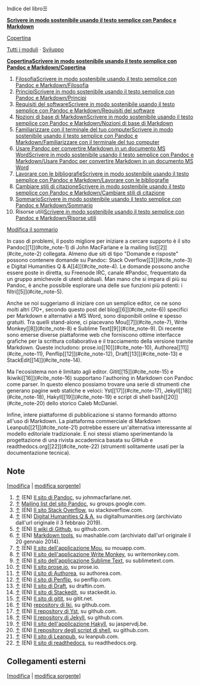 




Indice del libro☰

**[Scrivere in modo sostenibile usando il testo semplice con Pandoc e Markdown](/wiki/Scrivere_in_modo_sostenibile_usando_il_testo_semplice_con_Pandoc_e_Markdown "Scrivere in modo sostenibile usando il testo semplice con Pandoc e Markdown")**


[Copertina](/wiki/Scrivere_in_modo_sostenibile_usando_il_testo_semplice_con_Pandoc_e_Markdown/Copertina "Scrivere in modo sostenibile usando il testo semplice con Pandoc e Markdown/Copertina")   
   
 [Tutti i moduli](/wiki/Categoria:Scrivere_in_modo_sostenibile_usando_il_testo_semplice_con_Pandoc_e_Markdown "Categoria:Scrivere in modo sostenibile usando il testo semplice con Pandoc e Markdown") ·  [Sviluppo](https://it.wikibooks.org/wiki/Speciale:EspandiTemplate?wpInput=%7B%7BTemplate:Bollettino%7C1=Scrivere_in_modo_sostenibile_usando_il_testo_semplice_con_Pandoc_e_Markdown%7D%7D#Bollettino)





**[Copertina](/wiki/Scrivere_in_modo_sostenibile_usando_il_testo_semplice_con_Pandoc_e_Markdown/Copertina "Scrivere in modo sostenibile usando il testo semplice con Pandoc e Markdown/Copertina")[Scrivere in modo sostenibile usando il testo semplice con Pandoc e Markdown/Copertina](/wiki/Aiuto:Fasi_di_sviluppo "Aiuto:Fasi di sviluppo")**
1. [Filosofia](/wiki/Scrivere_in_modo_sostenibile_usando_il_testo_semplice_con_Pandoc_e_Markdown/Filosofia "Scrivere in modo sostenibile usando il testo semplice con Pandoc e Markdown/Filosofia")[Scrivere in modo sostenibile usando il testo semplice con Pandoc e Markdown/Filosofia](/wiki/Aiuto:Fasi_di_sviluppo "Aiuto:Fasi di sviluppo")
2. [Principi](/wiki/Scrivere_in_modo_sostenibile_usando_il_testo_semplice_con_Pandoc_e_Markdown/Principi "Scrivere in modo sostenibile usando il testo semplice con Pandoc e Markdown/Principi")[Scrivere in modo sostenibile usando il testo semplice con Pandoc e Markdown/Principi](/wiki/Aiuto:Fasi_di_sviluppo "Aiuto:Fasi di sviluppo")
3. [Requisiti del software](/wiki/Scrivere_in_modo_sostenibile_usando_il_testo_semplice_con_Pandoc_e_Markdown/Requisiti_del_software "Scrivere in modo sostenibile usando il testo semplice con Pandoc e Markdown/Requisiti del software")[Scrivere in modo sostenibile usando il testo semplice con Pandoc e Markdown/Requisiti del software](/wiki/Aiuto:Fasi_di_sviluppo "Aiuto:Fasi di sviluppo")
4. [Nozioni di base di Markdown](/wiki/Scrivere_in_modo_sostenibile_usando_il_testo_semplice_con_Pandoc_e_Markdown/Nozioni_di_base_di_Markdown "Scrivere in modo sostenibile usando il testo semplice con Pandoc e Markdown/Nozioni di base di Markdown")[Scrivere in modo sostenibile usando il testo semplice con Pandoc e Markdown/Nozioni di base di Markdown](/wiki/Aiuto:Fasi_di_sviluppo "Aiuto:Fasi di sviluppo")
5. [Familiarizzare con il terminale del tuo computer](/wiki/Scrivere_in_modo_sostenibile_usando_il_testo_semplice_con_Pandoc_e_Markdown/Familiarizzare_con_il_terminale_del_tuo_computer "Scrivere in modo sostenibile usando il testo semplice con Pandoc e Markdown/Familiarizzare con il terminale del tuo computer")[Scrivere in modo sostenibile usando il testo semplice con Pandoc e Markdown/Familiarizzare con il terminale del tuo computer](/wiki/Aiuto:Fasi_di_sviluppo "Aiuto:Fasi di sviluppo")
6. [Usare Pandoc per convertire Markdown in un documento MS Word](/wiki/Scrivere_in_modo_sostenibile_usando_il_testo_semplice_con_Pandoc_e_Markdown/Usare_Pandoc_per_convertire_Markdown_in_un_documento_MS_Word "Scrivere in modo sostenibile usando il testo semplice con Pandoc e Markdown/Usare Pandoc per convertire Markdown in un documento MS Word")[Scrivere in modo sostenibile usando il testo semplice con Pandoc e Markdown/Usare Pandoc per convertire Markdown in un documento MS Word](/wiki/Aiuto:Fasi_di_sviluppo "Aiuto:Fasi di sviluppo")
7. [Lavorare con le bibliografie](/wiki/Scrivere_in_modo_sostenibile_usando_il_testo_semplice_con_Pandoc_e_Markdown/Lavorare_con_le_bibliografie "Scrivere in modo sostenibile usando il testo semplice con Pandoc e Markdown/Lavorare con le bibliografie")[Scrivere in modo sostenibile usando il testo semplice con Pandoc e Markdown/Lavorare con le bibliografie](/wiki/Aiuto:Fasi_di_sviluppo "Aiuto:Fasi di sviluppo")
8. [Cambiare stili di citazione](/wiki/Scrivere_in_modo_sostenibile_usando_il_testo_semplice_con_Pandoc_e_Markdown/Cambiare_stili_di_citazione "Scrivere in modo sostenibile usando il testo semplice con Pandoc e Markdown/Cambiare stili di citazione")[Scrivere in modo sostenibile usando il testo semplice con Pandoc e Markdown/Cambiare stili di citazione](/wiki/Aiuto:Fasi_di_sviluppo "Aiuto:Fasi di sviluppo")
9. [Sommario](/wiki/Scrivere_in_modo_sostenibile_usando_il_testo_semplice_con_Pandoc_e_Markdown/Sommario "Scrivere in modo sostenibile usando il testo semplice con Pandoc e Markdown/Sommario")[Scrivere in modo sostenibile usando il testo semplice con Pandoc e Markdown/Sommario](/wiki/Aiuto:Fasi_di_sviluppo "Aiuto:Fasi di sviluppo")
10. Risorse utili[Scrivere in modo sostenibile usando il testo semplice con Pandoc e Markdown/Risorse utili](/wiki/Aiuto:Fasi_di_sviluppo "Aiuto:Fasi di sviluppo")


[Modifica il sommario](https://it.wikibooks.org/w/index.php?title=Template%3AScrivere_in_modo_sostenibile_usando_il_testo_semplice_con_Pandoc_e_Markdown&action=edit)




  

In caso di problemi, il posto migliore per iniziare a cercare supporto è il sito Pandoc[\[1]](#cite_note-1) di John MacFarlane e la mailing list[\[2]](#cite_note-2) collegata. Almeno due siti di tipo "Domande e risposte" possono contenere domande su Pandoc: Stack Overflow[\[3]](#cite_note-3) e Digital Humanities Q \& A[\[4]](#cite_note-4). Le domande possono anche essere poste in diretta, su Freenode IRC, canale \#Pandoc, frequentato da un gruppo amichevole di utenti abituali. Man mano che si impara di più su Pandoc, è anche possibile esplorare una delle sue funzioni più potenti: i filtri[\[5]](#cite_note-5).


Anche se noi suggeriamo di iniziare con un semplice editor, ce ne sono molti altri (70\+, secondo questo post del blog[\[6]](#cite_note-6)) specifici per Markdown e alternativi a MS Word, sono disponibili online e spesso gratuiti. Tra quelli stand\-alone, ci piacevano Mou[\[7]](#cite_note-7), Write Monkey[\[8]](#cite_note-8) e Sublime Text[\[9]](#cite_note-9). Di recente sono emerse diverse piattaforme web che forniscono ottime interfacce grafiche per la scrittura collaborativa e il tracciamento della versione tramite Markdown. Queste includono: prose.io[\[10]](#cite_note-10), Authorea[\[11]](#cite_note-11), Penflip[\[12]](#cite_note-12), Draft[\[13]](#cite_note-13) e StackEdit[\[14]](#cite_note-14).


Ma l'ecosistema non è limitato agli editor. Gitit[\[15]](#cite_note-15) e Ikiwiki[\[16]](#cite_note-16) supportano l'authoring in Markdown con Pandoc come parser. In questo elenco possiamo trovare una serie di strumenti che generano pagine web statiche e veloci: Yst[\[17]](#cite_note-17), Jekyll[\[18]](#cite_note-18), Hakyll[\[19]](#cite_note-19) e script di shell bash[\[20]](#cite_note-20) dello storico Caleb McDaniel.


Infine, intere piattaforme di pubblicazione si stanno formando attorno all'uso di Markdown. La piattaforma commerciale di Markdown Leanpub[\[21]](#cite_note-21) potrebbe essere un'alternativa interessante al modello editoriale tradizionale. E noi stessi stiamo sperimentando la progettazione di una rivista accademica basata su GitHub e readthedocs.org[\[22]](#cite_note-22) (strumenti solitamente usati per la documentazione tecnica).



## Note

\[[modifica](/w/index.php?title=Scrivere_in_modo_sostenibile_usando_il_testo_semplice_con_Pandoc_e_Markdown/Risorse_utili&veaction=edit&section=1 "Modifica la sezione Note") \| [modifica sorgente](/w/index.php?title=Scrivere_in_modo_sostenibile_usando_il_testo_semplice_con_Pandoc_e_Markdown/Risorse_utili&action=edit&section=1 "Edit section's source code: Note")]
1. [↑](#cite_ref-1) (EN) [Il sito di Pandoc](http://johnmacfarlane.net/pandoc/), su johnmacfarlane.net.
2. [↑](#cite_ref-2)  [Mailing list del sito Pandoc](https://groups.google.com/forum/#!forum/pandoc-discuss), su groups.google.com.
3. [↑](#cite_ref-3) (EN) [Il sito Stack Overflow](http://stackoverflow.com/questions/tagged/pandoc), su stackoverflow.com.
4. [↑](#cite_ref-4) (EN) [Digital Humanities Q \& A](http://web.archive.org/web/20190203062832/http://digitalhumanities.org/answers/), su digitalhumanities.org (archiviato dall'url originale il 3 febbraio 2019\).
5. [↑](#cite_ref-5) (EN) [Il wiki di Github](https://github.com/jgm/pandoc/wiki/Pandoc-Filters), su github.com.
6. [↑](#cite_ref-6) (EN) [Markdown tools](http://web.archive.org/web/20140120195538/http://mashable.com/2013/06/24/markdown-tools/), su mashable.com (archiviato dall'url originale il 20 gennaio 2014\).
7. [↑](#cite_ref-7) (EN) [Il sito dell'applicazione Mou](http://mouapp.com/), su mouapp.com.
8. [↑](#cite_ref-8) (EN) [Il sito dell'applicazione Write Monkey](http://writemonkey.com/), su writemonkey.com.
9. [↑](#cite_ref-9) (EN) [Il sito dell'applicazione Sublime Text](http://www.sublimetext.com/), su sublimetext.com.
10. [↑](#cite_ref-10) (EN) [Il sito prose.io](http://prose.io/), su prose.io.
11. [↑](#cite_ref-11) (EN) [il sito di Authorea](http://www.authorea.com/), su authorea.com.
12. [↑](#cite_ref-12) (EN) [il sito di Penflip](http://www.penflip.com/), su penflip.com.
13. [↑](#cite_ref-13) (EN) [Il sito di Draft](http://www.draftin.com/), su draftin.com.
14. [↑](#cite_ref-14) (EN) [Il sito di Stackedit](https://stackedit.io/), su stackedit.io.
15. [↑](#cite_ref-15) (EN) [Il sito di gitit](http://gitit.net/), su gitit.net.
16. [↑](#cite_ref-16) (EN) [repository di Iki](https://github.com/dubiousjim/pandoc-iki), su github.com.
17. [↑](#cite_ref-17) (EN) [Il repository di Yst](https://github.com/jgm/yst), su github.com.
18. [↑](#cite_ref-18) (EN) [Il repository di Jekyll](https://github.com/fauno/jekyll-pandoc-multiple-formats), su github.com.
19. [↑](#cite_ref-19) (EN) [Il sito dell'applicazione Hakyll](http://jaspervdj.be/hakyll/), su jaspervdj.be.
20. [↑](#cite_ref-20) (EN) [Il repository degli script di shell](https://github.com/wcaleb/website), su github.com.
21. [↑](#cite_ref-21) (EN) [Il sito di Leanpub](https://leanpub.com/), su leanpub.com.
22. [↑](#cite_ref-22) (EN) [Il sito di readthedocs](http://readthedocs.org/), su readthedocs.org.


## Collegamenti esterni

\[[modifica](/w/index.php?title=Scrivere_in_modo_sostenibile_usando_il_testo_semplice_con_Pandoc_e_Markdown/Risorse_utili&veaction=edit&section=2 "Modifica la sezione Collegamenti esterni") \| [modifica sorgente](/w/index.php?title=Scrivere_in_modo_sostenibile_usando_il_testo_semplice_con_Pandoc_e_Markdown/Risorse_utili&action=edit&section=2 "Edit section's source code: Collegamenti esterni")]



